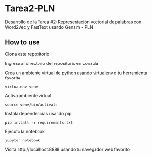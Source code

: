 # Tarea2-PLN
Desarrollo de la Tarea #2: Representación vectorial de palabras con Word2Vec y FastText usando Gensim - PLN

## How to use

Clona este repositorio

Ingresa al directorio del repositorio en consola

Crea un ambiente virtual de python usando virtualenv o tu herramienta favorita

```
virtualenv venv
```

Activa ambiente virtual

```
source venv/bin/activate
```

Instala dependencias usando pip


```
pip install -r requirements.txt
```

Ejecuta la notebook

```
jupyter notebook
```

Visita http://localhost:8888 usando tu navegador web favorito